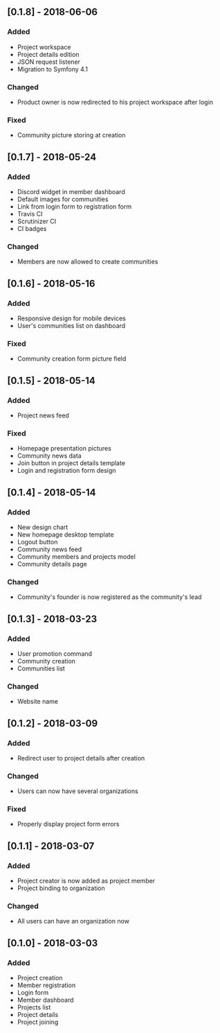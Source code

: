 ## [0.1.8] - 2018-06-06
### Added
- Project workspace
- Project details edition
- JSON request listener
- Migration to Symfony 4.1

### Changed
- Product owner is now redirected to his project workspace after login

### Fixed
- Community picture storing at creation

## [0.1.7] - 2018-05-24
### Added
- Discord widget in member dashboard
- Default images for communities
- Link from login form to registration form
- Travis CI
- Scrutinizer CI
- CI badges

### Changed
- Members are now allowed to create communities

## [0.1.6] - 2018-05-16
### Added
- Responsive design for mobile devices
- User's communities list on dashboard

### Fixed
- Community creation form picture field

## [0.1.5] - 2018-05-14
### Added
- Project news feed

### Fixed
- Homepage presentation pictures
- Community news data
- Join button in project details template
- Login and registration form design

## [0.1.4] - 2018-05-14
### Added
- New design chart
- New homepage desktop template
- Logout button
- Community news feed
- Community members and projects model
- Community details page

### Changed
- Community's founder is now registered as the community's lead

## [0.1.3] - 2018-03-23
### Added
- User promotion command
- Community creation
- Communities list

### Changed
- Website name

## [0.1.2] - 2018-03-09
### Added
- Redirect user to project details after creation

### Changed
- Users can now have several organizations

### Fixed
- Properly display project form errors

## [0.1.1] - 2018-03-07
### Added
- Project creator is now added as project member
- Project binding to organization

### Changed
- All users can have an organization now

## [0.1.0] - 2018-03-03
### Added
- Project creation
- Member registration
- Login form
- Member dashboard
- Projects list
- Project details
- Project joining